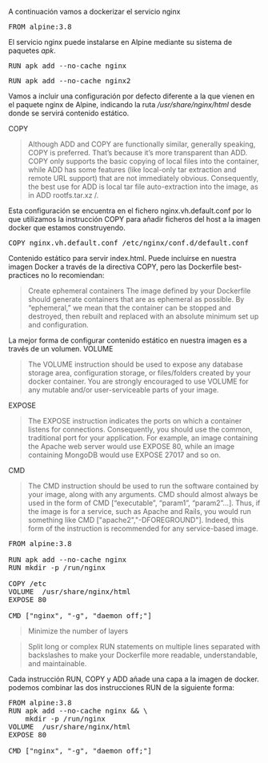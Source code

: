 A continuación vamos a dockerizar el servicio nginx

<pre class="file" data-filename="Dockerfile" data-target="replace">
FROM alpine:3.8
</pre>

El servicio nginx puede instalarse en Alpine mediante su sistema de paquetes _apk_.

<pre class="file" data-target="clipboard">RUN apk add --no-cache nginx</pre>


<pre class="file" data-filename="Dockerfile" data-target="clipboard">RUN apk add --no-cache nginx2</pre>

Vamos a incluir una configuración por defecto diferente a la que vienen en el paquete nginx de Alpine, indicando la 
ruta _/usr/share/nginx/html_ desde donde se servirá contenido estático. 

COPY
> Although ADD and COPY are functionally similar, generally speaking, COPY is preferred. That’s because it’s more 
transparent than ADD. COPY only supports the basic copying of local files into the container, while ADD has some 
features (like local-only tar extraction and remote URL support) that are not immediately obvious. Consequently, 
the best use for ADD is local tar file auto-extraction into the image, as in ADD rootfs.tar.xz /.

Esta configuración se encuentra en el fichero nginx.vh.default.conf por lo que utilizamos la instrucción COPY para 
añadir ficheros del host a la imagen docker que estamos construyendo.

<pre class="file" data-target="clipboard">COPY nginx.vh.default.conf /etc/nginx/conf.d/default.conf</pre>


Contenido estático para servir index.html. Puede incluirse en nuestra imagen Docker a través de la directiva COPY, 
pero las Dockerfile best-practices no lo recomiendan:

>Create ephemeral containers
The image defined by your Dockerfile should generate containers that are as ephemeral as possible. By “ephemeral,” 
we mean that the container can be stopped and destroyed, then rebuilt and replaced with an absolute minimum set up 
and configuration.

La mejor forma de configurar contenido estático en nuestra imagen es a través de un volumen.
VOLUME
>The VOLUME instruction should be used to expose any database storage area, configuration storage, or files/folders 
created by your docker container. You are strongly encouraged to use VOLUME for any mutable and/or user-serviceable 
parts of your image.


EXPOSE

>The EXPOSE instruction indicates the ports on which a container listens for connections. Consequently, you should 
use the common, traditional port for your application. For example, an image containing the Apache web server would 
use EXPOSE 80, while an image containing MongoDB would use EXPOSE 27017 and so on.


CMD
>The CMD instruction should be used to run the software contained by your image, along with any arguments. CMD should 
almost always be used in the form of CMD [“executable”, “param1”, “param2”…]. Thus, if the image is for a service,
 such as Apache and Rails, you would run something like CMD ["apache2","-DFOREGROUND"]. Indeed, this form of the 
 instruction is recommended for any service-based image.


<pre class="file" data-filename="Dockerfile" data-target="replace">
FROM alpine:3.8

RUN apk add --no-cache nginx
RUN mkdir -p /run/nginx

COPY /etc
VOLUME  /usr/share/nginx/html
EXPOSE 80

CMD ["nginx", "-g", "daemon off;"]
</pre>


>Minimize the number of layers

>Split long or complex RUN statements on multiple lines separated with backslashes to make your Dockerfile more
 readable, understandable, and maintainable.

Cada instrucción RUN, COPY y ADD añade una capa a la imagen de docker. podemos combinar las dos instrucciones RUN de 
la siguiente forma:

<pre class="file" data-filename="Dockerfile" data-target="replace">
FROM alpine:3.8
RUN apk add --no-cache nginx && \
    mkdir -p /run/nginx
VOLUME  /usr/share/nginx/html
EXPOSE 80

CMD ["nginx", "-g", "daemon off;"]
</pre>


